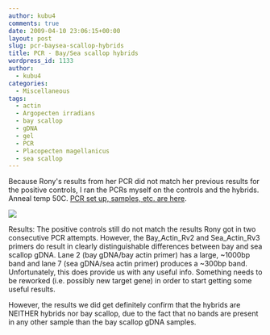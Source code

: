 ```yaml
---
author: kubu4
comments: true
date: 2009-04-10 23:06:15+00:00
layout: post
slug: pcr-baysea-scallop-hybrids
title: PCR - Bay/Sea scallop hybrids
wordpress_id: 1133
author:
  - kubu4
categories:
  - Miscellaneous
tags:
  - actin
  - Argopecten irradians
  - bay scallop
  - gDNA
  - gel
  - PCR
  - Placopecten magellanicus
  - sea scallop
---
```


Because Rony's results from her PCR did not match her previous results for the positive controls, I ran the PCRs myself on the controls and the hybrids. Anneal temp 50C. [PCR set up, samples, etc. are here](http://eagle.fish.washington.edu/Arabidopsis/Notebook%20Workup%20Files/20090410-01.jpg).

![](http://eagle.fish.washington.edu/Arabidopsis/20090410.JPG)

Results: The positive controls still do not match the results Rony got in two consecutive PCR attempts. However, the Bay_Actin_Rv2 and Sea_Actin_Rv3 primers do result in clearly distinguishable differences between bay and sea scallop gDNA. Lane 2 (bay gDNA/bay actin primer) has a large, ~1000bp band and lane 7 (sea gDNA/sea actin primer) produces a ~300bp band. Unfortunately, this does provide us with any useful info. Something needs to be reworked (i.e. possibly new target gene) in order to start getting some useful results.

However, the results we did get definitely confirm that the hybrids are NEITHER hybrids nor bay scallop, due to the fact that no bands are present in any other sample than the bay scallop gDNA samples.
